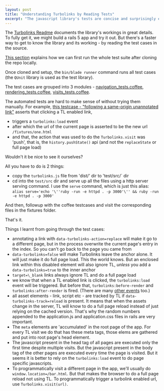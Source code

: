 ```yaml
---
layout: post
title: "Understanding Turbolinks by Reading Tests"
excerpt: "The javascript library's tests are concise and surprisingly easy to read and understand"
---
```


The [Turbolinks Readme](https://github.com/turbolinks/turbolinks) documents the library's workings in great details. To fully get it, we might build a rails 5 app and try it out. But there's a faster way to get to know the library and its working - by reading the test cases in the source.

[This section](https://github.com/turbolinks/turbolinks#running-tests) explains how we can first run the whole test suite after cloning the repo locally.

Once cloned and setup, the `bin/blade runner` command runs all test cases (the `QUnit` library is used as the test library).

The test cases are grouped into 3 modules - [navigation_tests.coffee](https://github.com/turbolinks/turbolinks/blob/master/test/src/modules/navigation_tests.coffee), [rendering_tests.coffee](https://github.com/turbolinks/turbolinks/blob/master/test/src/modules/rendering_tests.coffee), [visits_tests.coffee](https://github.com/turbolinks/turbolinks/blob/master/test/src/modules/visit_tests.coffee).

The automated tests are hard to make sense of without trying them manually. For example, [this testcase - "following a same-origin unannotated link"](https://github.com/turbolinks/turbolinks/blob/master/test/src/modules/navigation_tests.coffee#L10) asserts that clicking a TL enabled link,

* triggers a `turbolinks:load` event
* after which the url of the current page is asserted to be the new url `/fixtures/one.html`
* and that, the action that was used to do the `Turbolinks.visit` was 'push', that is, the `history.pushState()` api (and not the `replaceState` or full page load)

Wouldn't it be nice to see it ourselves?

All you have to do is 2 things:

* copy the `turbolinks.js` file from 'dist/' dir to 'test/src/` dir
* cd into the `test/src` dir and serve up all the files using a http server serving command. I use the `serve` command, which is just this alias: `alias serve='echo '\''ruby -run -e httpd . -p 3000'\'' && ruby -run -e httpd . -p 3000'`

And then, followup with the coffee testcases and visit the corresponding files in the fixtures folder.

That's it.

Things I learnt from going through the test cases:

* annotating a link with `data-turbolinks-action=replace` will make it go to a different page, but in the process overwrite the current page's entry in the index. So you can't go back to the page you came from
* `data-turbolinks=false` will make Turbolinks leave the anchor alone. It will just make it do full page load. This the world knows. But an enclosed link within this disabled element will also ignore TL, _unless_ you add a `data-turbolinks=true` to the inner anchor
* `target=\_blank` links always ignore TL and do a full page load
* we know that when a TL enabled link is clicked, the `turbolinks:load` event will be triggered. But before that, `turbolinks:before-render` and `turbolinks:after-render` is fired. (There are many [other events](https://github.com/turbolinks/turbolinks#full-list-of-events) too.)
* all asset elements - link, script etc - are tracked by TL if `data-turbolinks-track=reload` is present. It means that when the assets change in the server, TL will know to do a full page reload instead of just relying on the cached version. That's why the random numbers appended to the application.js and application.css files in rails are very important.
* The `meta` elements are 'accumulated' in the root page of the app. For every TL visit we do that has these meta tags, those elems are gathered and put into root page's head element.
* The javascript present in the head tag of all pages are executed only the first time despite multiple visits. But the javascript present in the body tag of the other pages are executed every time the page is visited. But it seems it is better to rely on the `turbolinks:load` event to do page specific javascripts.
* To programmatically visit a different page in the app, we'll usually do `window.location=/bar.html`. But that makes the browser to do a full page reload not using TL. To programmatically trigger a turbolink enabled url, use `Turbolinks.visit(url)`.


